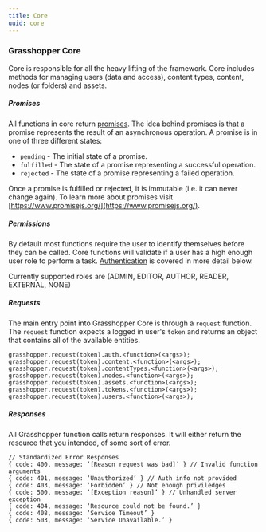 ```yaml
---
title: Core
uuid: core
---
```

### Grasshopper Core

Core is responsible for all the heavy lifting of the framework. Core includes methods for managing users (data and access), content types, content, nodes (or folders) and assets.

##### Promises

All functions in core return [promises](https://www.promisejs.org/). The idea behind promises is that a promise represents the result of an asynchronous operation. A promise is in one of three different states:

* `pending` - The initial state of a promise.
* `fulfilled` - The state of a promise representing a successful operation.
* `rejected` - The state of a promise representing a failed operation.

Once a promise is fulfilled or rejected, it is immutable (i.e. it can never change again). To learn more about promises visit [https://www.promisejs.org/](https://www.promisejs.org/).

##### Permissions

By default most functions require the user to identify themselves before they can be called. Core functions will validate if a user has a high enough user role to perform a task. [Authentication](#core-auth) is covered in more detail below.

Currently supported roles are (ADMIN, EDITOR, AUTHOR, READER, EXTERNAL, NONE)


##### Requests

The main entry point into Grasshopper Core is through a `request` function. The `request` function expects a logged in user's `token` and returns an object that contains all of the available entities.

    grasshopper.request(token).auth.<function>(<args>);
    grasshopper.request(token).content.<function>(<args>);
    grasshopper.request(token).contentTypes.<function>(<args>);
    grasshopper.request(token).nodes.<function>(<args>);
    grasshopper.request(token).assets.<function>(<args>);
    grasshopper.request(token).tokens.<function>(<args>);
    grasshopper.request(token).users.<function>(<args>);



##### Responses

All Grasshopper function calls return responses. It will either return the resource that you intended, of some sort of error.

    // Standardized Error Responses
    { code: 400, message: ‘[Reason request was bad]’ } // Invalid function arguments
    { code: 401, message: ‘Unauthorized’ } // Auth info not provided
    { code: 403, message: ‘Forbidden’ } // Not enough priviledges
    { code: 500, message: ‘[Exception reason]’ } // Unhandled server exception
    { code: 404, message: ‘Resource could not be found.’ }
    { code: 408, message: ‘Service Timeout’ }
    { code: 503, message: ‘Service Unavailable.’ }
